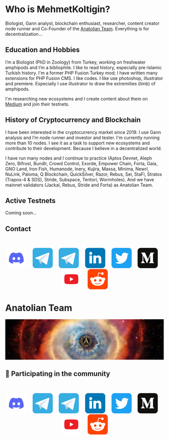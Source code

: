 # Who is MehmetKoltigin?
Biologist, Gann analyst, blockchain enthusiast, researcher, content creator node runner and Co-Founder of the [Anatolian Team](https://github.com/AnatolianTeam). Everything is for decentralization...

## Education and Hobbies
I’m a Biologist (PhD in Zoology) from Turkey, working on freshwater amphipods and I’m a bibliophile. I like to read history, especially pre-Islamic Turkish history. I'm a former PHP Fusion Turkey mod; I have written many extensions for PHP Fusion CMS. I like codes. I like use photoshop, illustrator and premiere. Especially I use illustrator to draw the extremities (limb) of amphipods.

I'm researching new ecosystems and I create content about them on [Medium](https://medium.com/@mehmetkoltigin) and join their testnets.

## History of Cryptocurrency and Blockchain
I have been interested in the cryptocurrency market since 2019. I use Gann analysis and I’m node runner and investor and tester. I'm currently running more than 10 nodes. I see it as a task to support new ecosystems and contribute to their development. Because I believe in a decentralized world.

I have run many nodes and I continue to practice (Aptos Devnet, Aleph Zero, Bifrost, Bundlr, Crowd Control, Exorde, Empower Chain, Forta, Gaia, GNO Land, Iron Fish, Humanode, Inery, Kujira, Massa, Minima, Newrl, NuLink, Paloma, Q Blockchain, QuickSilver, Razor, Rebus, Sei, StaFi, Stratos (Trapos-4 & SDS), Stride, Subspace, Teritori, Wormholes). And we have mainnet validators (Jackal, Rebus, Stride and Forta) as Anatolian Team.

## Active Testnets
Coming soon...

## Contact

<br/>

<p align="center">
  <a href="https://discordapp.com/users/837933958280904737"><img src="/static/discord.svg" width="64" /></a>
  &nbsp; &nbsp;
  <a href="https://t.me/mehmetkoltigin"><img src="/static/telegram.svg" width="64" /></a>
  &nbsp; &nbsp;
  <a href="https://t.me/AnatolianTeam"><img src="/static/telegram.svg" width="64" /></a>
  &nbsp; &nbsp;
  <a href="https://www.linkedin.com/company/"><img src="/static/linkedin.svg" width="64" /></a>
  &nbsp; &nbsp;
  <a href="https://twitter.com/mehmetkoltigin"><img src="/static/twitter.svg" width="64" /></a>
  &nbsp; &nbsp;
  <a href="https://medium.com/@mehmetkoltigin"><img src="/static/medium.svg" width="64" /></a>
  &nbsp; &nbsp;
  <a href="https://www.youtube.com/@mehmetkoltigin"><img src="/static/youtube.svg" width="64" /></a>
  &nbsp; &nbsp;
  <a href="https://www.reddit.com/user/MehmetKolTigin" target="_blank" rel="noopener noreferrer"><img src="/static/reddit.svg" width="64" /></a>  
</p>

# Anatolian Team
<a href="https://anatolianteam.com/"><img src="/static/Anatolian-Team-GitHub-Banner.jpg" /></a>
## 🙋 Participating in the community

<br/>

<p align="center">
  <a href="https://discord.gg/AnatolianTeam#9538"><img src="/static/discord.svg" width="64" /></a>
  &nbsp; &nbsp;
  <a href="https://t.me/AnatolianTeamduyuru"><img src="/static/telegram.svg" width="64" /></a>
  &nbsp; &nbsp;
  <a href="https://t.me/AnatolianTeam"><img src="/static/telegram.svg" width="64" /></a>
  &nbsp; &nbsp;
  <a href="https://www.linkedin.com/company/"><img src="/static/linkedin.svg" width="64" /></a>
  &nbsp; &nbsp;
  <a href="https://twitter.com/AnatolianTeam"><img src="/static/twitter.svg" width="64" /></a>
  &nbsp; &nbsp;
  <a href="https://medium.com/AnatolianTeam"><img src="/static/medium.svg" width="64" /></a>
  &nbsp; &nbsp;
  <a href="https://www.youtube.com/@AnatolianTeam"><img src="/static/youtube.svg" width="64" /></a>
  &nbsp; &nbsp;
  <a href="https://www.reddit.com/r/AnatolianTeam" target="_blank" rel="noopener noreferrer"><img src="/static/reddit.svg" width="64" /></a>  
</p>

